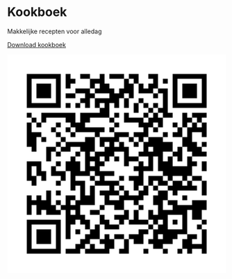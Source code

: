 # Kookboek
Makkelijke recepten voor alledag

[Download kookboek](https://github.com/slspeek/kookboek/releases/latest/download/kookboek.pdf)


![QR kookboek](qr_kookboek_pdf_latest_release.png)